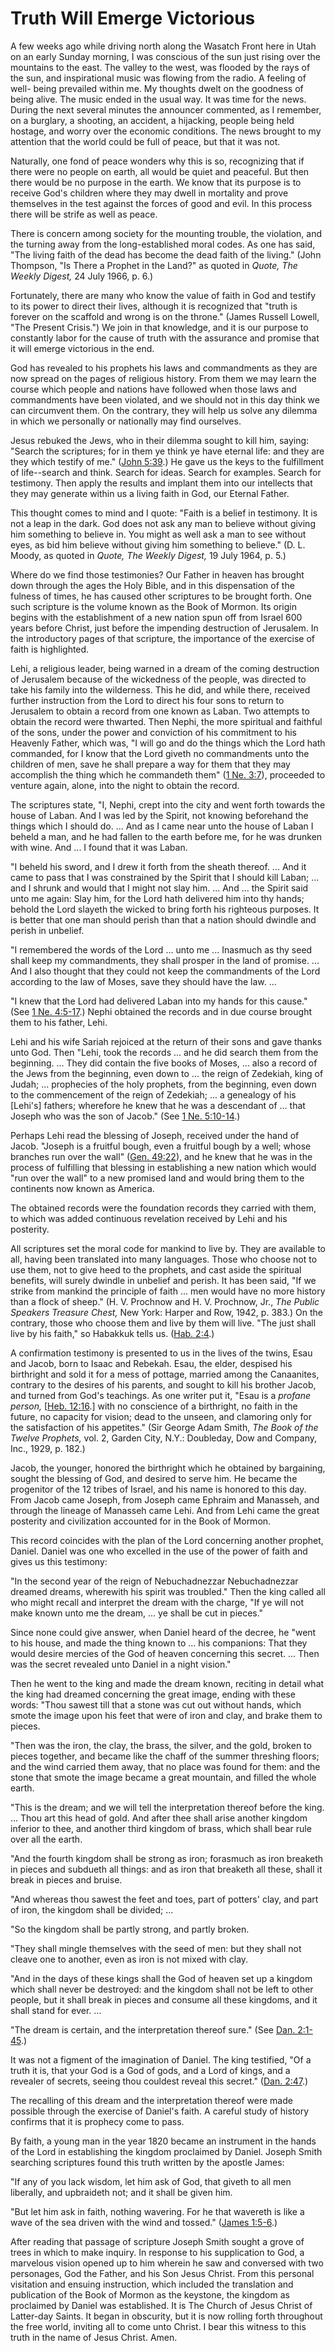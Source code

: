 # Truth Will Emerge Victorious

A few weeks ago while driving north along the Wasatch Front here in Utah on an
early Sunday morning, I was conscious of the sun just rising over the
mountains to the east. The valley to the west, was flooded by the rays of the
sun, and inspirational music was flowing from the radio. A feeling of well-
being prevailed within me. My thoughts dwelt on the goodness of being alive.
The music ended in the usual way. It was time for the news. During the next
several minutes the announcer commented, as I remember, on a burglary, a
shooting, an accident, a hijacking, people being held hostage, and worry over
the economic conditions. The news brought to my attention that the world could
be full of peace, but that it was not.

Naturally, one fond of peace wonders why this is so, recognizing that if there
were no people on earth, all would be quiet and peaceful. But then there would
be no purpose in the earth. We know that its purpose is to receive God's
children where they may dwell in mortality and prove themselves in the test
against the forces of good and evil. In this process there will be strife as
well as peace.

There is concern among society for the mounting trouble, the violation, and
the turning away from the long-established moral codes. As one has said, "The
living faith of the dead has become the dead faith of the living." (John
Thompson, "Is There a Prophet in the Land?" as quoted in _Quote, The Weekly
Digest,_ 24 July 1966, p. 6.)

Fortunately, there are many who know the value of faith in God and testify to
its power to direct their lives, although it is recognized that "truth is
forever on the scaffold and wrong is on the throne." (James Russell Lowell,
"The Present Crisis.") We join in that knowledge, and it is our purpose to
constantly labor for the cause of truth with the assurance and promise that it
will emerge victorious in the end.

God has revealed to his prophets his laws and commandments as they are now
spread on the pages of religious history. From them we may learn the course
which people and nations have followed when those laws and commandments have
been violated, and we should not in this day think we can circumvent them. On
the contrary, they will help us solve any dilemma in which we personally or
nationally may find ourselves.

Jesus rebuked the Jews, who in their dilemma sought to kill him, saying:
"Search the scriptures; for in them ye think ye have eternal life: and they
are they which testify of me." ([John
5:39](https://www.lds.org/scriptures/nt/john/5.39?lang=eng#38).) He gave us
the keys to the fulfillment of life--search and think. Search for ideas.
Search for examples. Search for testimony. Then apply the results and implant
them into our intellects that they may generate within us a living faith in
God, our Eternal Father.

This thought comes to mind and I quote: "Faith is a belief in testimony. It is
not a leap in the dark. God does not ask any man to believe without giving him
something to believe in. You might as well ask a man to see without eyes, as
bid him believe without giving him something to believe." (D. L. Moody, as
quoted in _Quote, The Weekly Digest,_ 19 July 1964, p. 5.)

Where do we find those testimonies? Our Father in heaven has brought down
through the ages the Holy Bible, and in this dispensation of the fulness of
times, he has caused other scriptures to be brought forth. One such scripture
is the volume known as the Book of Mormon. Its origin begins with the
establishment of a new nation spun off from Israel 600 years before Christ,
just before the impending destruction of Jerusalem. In the introductory pages
of that scripture, the importance of the exercise of faith is highlighted.

Lehi, a religious leader, being warned in a dream of the coming destruction of
Jerusalem because of the wickedness of the people, was directed to take his
family into the wilderness. This he did, and while there, received further
instruction from the Lord to direct his four sons to return to Jerusalem to
obtain a record from one known as Laban. Two attempts to obtain the record
were thwarted. Then Nephi, the more spiritual and faithful of the sons, under
the power and conviction of his commitment to his Heavenly Father, which was,
"I will go and do the things which the Lord hath commanded, for I know that
the Lord giveth no commandments unto the children of men, save he shall
prepare a way for them that they may accomplish the thing which he commandeth
them" ([1 Ne. 3:7](https://www.lds.org/scriptures/bofm/1-ne/3.7?lang=eng#6)),
proceeded to venture again, alone, into the night to obtain the record.

The scriptures state, "I, Nephi, crept into the city and went forth towards
the house of Laban. And I was led by the Spirit, not knowing beforehand the
things which I should do. ... And as I came near unto the house of Laban I
beheld a man, and he had fallen to the earth before me, for he was drunken
with wine. And ... I found that it was Laban.

"I beheld his sword, and I drew it forth from the sheath thereof. ... And it
came to pass that I was constrained by the Spirit that I should kill Laban; ...
and I shrunk and would that I might not slay him. ... And ... the Spirit said unto
me again: Slay him, for the Lord hath delivered him into thy hands; behold the
Lord slayeth the wicked to bring forth his righteous purposes. It is better
that one man should perish than that a nation should dwindle and perish in
unbelief.

"I remembered the words of the Lord ... unto me ... Inasmuch as thy seed shall
keep my commandments, they shall prosper in the land of promise. ... And I also
thought that they could not keep the commandments of the Lord according to the
law of Moses, save they should have the law. ...

"I knew that the Lord had delivered Laban into my hands for this cause." (See
[1 Ne. 4:5-17](https://www.lds.org/scriptures/bofm/1-ne/4.5-17?lang=eng#4).)
Nephi obtained the records and in due course brought them to his father, Lehi.

Lehi and his wife Sariah rejoiced at the return of their sons and gave thanks
unto God. Then "Lehi, took the records ... and he did search them from the
beginning. ... They did contain the five books of Moses, ... also a record of the
Jews from the beginning, even down to ... the reign of Zedekiah, king of Judah;
... prophecies of the holy prophets, from the beginning, even down to the
commencement of the reign of Zedekiah; ... a genealogy of his [Lehi's] fathers;
wherefore he knew that he was a descendant of ... that Joseph who was the son of
Jacob." (See [1 Ne.
5:10-14](https://www.lds.org/scriptures/bofm/1-ne/5.10-14?lang=eng#9).)

Perhaps Lehi read the blessing of Joseph, received under the hand of Jacob.
"Joseph is a fruitful bough, even a fruitful bough by a well; whose branches
run over the wall" ([Gen.
49:22](https://www.lds.org/scriptures/ot/gen/49.22?lang=eng#21)), and he knew
that he was in the process of fulfilling that blessing in establishing a new
nation which would "run over the wall" to a new promised land and would bring
them to the continents now known as America.

The obtained records were the foundation records they carried with them, to
which was added continuous revelation received by Lehi and his posterity.

All scriptures set the moral code for mankind to live by. They are available
to all, having been translated into many languages. Those who choose not to
use them, not to give heed to the prophets, and cast aside the spiritual
benefits, will surely dwindle in unbelief and perish. It has been said, "If we
strike from mankind the principle of faith ... men would have no more history
than a flock of sheep." (H. V. Prochnow and H. V. Prochnow, Jr., _The Public
Speakers Treasure Chest,_ New York: Harper and Row, 1942, p. 383.) On the
contrary, those who choose them and live by them will live. "The just shall
live by his faith," so Habakkuk tells us. ([Hab.
2:4](https://www.lds.org/scriptures/ot/hab/2.4?lang=eng#3).)

A confirmation testimony is presented to us in the lives of the twins, Esau
and Jacob, born to Isaac and Rebekah. Esau, the elder, despised his birthright
and sold it for a mess of pottage, married among the Canaanites, contrary to
the desires of his parents, and sought to kill his brother Jacob, and turned
from God's teachings. As one writer put it, "Esau is a _profane person,_
[[Heb. 12:16](https://www.lds.org/scriptures/nt/heb/12.16?lang=eng#15).] with
no conscience of a birthright, no faith in the future, no capacity for vision;
dead to the unseen, and clamoring only for the satisfaction of his appetites."
(Sir George Adam Smith, _The Book of the Twelve Prophets,_ vol. 2, Garden
City, N.Y.: Doubleday, Dow and Company, Inc., 1929, p. 182.)

Jacob, the younger, honored the birthright which he obtained by bargaining,
sought the blessing of God, and desired to serve him. He became the progenitor
of the 12 tribes of Israel, and his name is honored to this day. From Jacob
came Joseph, from Joseph came Ephraim and Manasseh, and through the lineage of
Manasseh came Lehi. And from Lehi came the great posterity and civilization
accounted for in the Book of Mormon.

This record coincides with the plan of the Lord concerning another prophet,
Daniel. Daniel was one who excelled in the use of the power of faith and gives
us this testimony:

"In the second year of the reign of Nebuchadnezzar Nebuchadnezzar dreamed
dreams, wherewith his spirit was troubled." Then the king called all who might
recall and interpret the dream with the charge, "If ye will not make known
unto me the dream, ... ye shall be cut in pieces."

Since none could give answer, when Daniel heard of the decree, he "went to his
house, and made the thing known to ... his companions: That they would desire
mercies of the God of heaven concerning this secret. ... Then was the secret
revealed unto Daniel in a night vision."

Then he went to the king and made the dream known, reciting in detail what the
king had dreamed concerning the great image, ending with these words: "Thou
sawest till that a stone was cut out without hands, which smote the image upon
his feet that were of iron and clay, and brake them to pieces.

"Then was the iron, the clay, the brass, the silver, and the gold, broken to
pieces together, and became like the chaff of the summer threshing floors; and
the wind carried them away, that no place was found for them: and the stone
that smote the image became a great mountain, and filled the whole earth.

"This is the dream; and we will tell the interpretation thereof before the
king. ... Thou art this head of gold. And after thee shall arise another kingdom
inferior to thee, and another third kingdom of brass, which shall bear rule
over all the earth.

"And the fourth kingdom shall be strong as iron; forasmuch as iron breaketh in
pieces and subdueth all things: and as iron that breaketh all these, shall it
break in pieces and bruise.

"And whereas thou sawest the feet and toes, part of potters' clay, and part of
iron, the kingdom shall be divided; ...

"So the kingdom shall be partly strong, and partly broken.

"They shall mingle themselves with the seed of men: but they shall not cleave
one to another, even as iron is not mixed with clay.

"And in the days of these kings shall the God of heaven set up a kingdom which
shall never be destroyed: and the kingdom shall not be left to other people,
but it shall break in pieces and consume all these kingdoms, and it shall
stand for ever. ...

"The dream is certain, and the interpretation thereof sure." (See [Dan.
2:1-45](https://www.lds.org/scriptures/ot/dan/2.1-45?lang=eng#0).)

It was not a figment of the imagination of Daniel. The king testified, "Of a
truth it is, that your God is a God of gods, and a Lord of kings, and a
revealer of secrets, seeing thou couldest reveal this secret." ([Dan.
2:47](https://www.lds.org/scriptures/ot/dan/2.47?lang=eng#46).)

The recalling of this dream and the interpretation thereof were made possible
through the exercise of Daniel's faith. A careful study of history confirms
that it is prophecy come to pass.

By faith, a young man in the year 1820 became an instrument in the hands of
the Lord in establishing the kingdom proclaimed by Daniel. Joseph Smith
searching scriptures found this truth written by the apostle James:

"If any of you lack wisdom, let him ask of God, that giveth to all men
liberally, and upbraideth not; and it shall be given him.

"But let him ask in faith, nothing wavering. For he that wavereth is like a
wave of the sea driven with the wind and tossed." ([James
1:5-6](https://www.lds.org/scriptures/nt/james/1.5-6?lang=eng#4).)

After reading that passage of scripture Joseph Smith sought a grove of trees
in which to make inquiry. In response to his supplication to God, a marvelous
vision opened up to him wherein he saw and conversed with two personages, God
the Father, and his Son Jesus Christ. From this personal visitation and
ensuing instruction, which included the translation and publication of the
Book of Mormon as the keystone, the kingdom as proclaimed by Daniel was
established. It is The Church of Jesus Christ of Latter-day Saints. It began
in obscurity, but it is now rolling forth throughout the free world, inviting
all to come unto Christ. I bear this witness to this truth in the name of
Jesus Christ. Amen.

